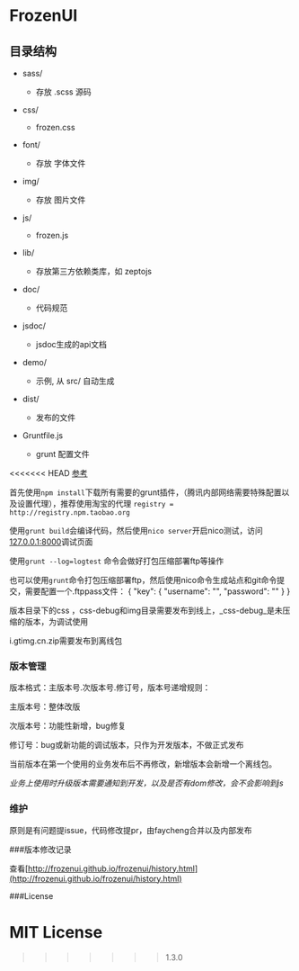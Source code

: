 
# FrozenUI


## 目录结构

- sass/
    + 存放 .scss 源码

- css/
    + frozen.css
    
- font/
    + 存放 字体文件
    
- img/
    + 存放 图片文件
    
- js/
    + frozen.js

- lib/
    + 存放第三方依赖类库，如 zeptojs

- doc/
    + 代码规范

- jsdoc/
    + jsdoc生成的api文档

- demo/
    + 示例, 从 src/ 自动生成
    
- dist/
    + 发布的文件

- Gruntfile.js
    + grunt 配置文件



<<<<<<< HEAD
[参考](https://github.com/QQVIPTeam/team/issues/5)

首先使用`npm install`下载所有需要的grunt插件，（腾讯内部网络需要特殊配置以及设置代理），推荐使用淘宝的代理
`registry = http://registry.npm.taobao.org `

使用`grunt build`会编译代码，然后使用`nico server`开启nico测试，访问[127.0.0.1:8000](127.0.0.1:8000)调试页面

使用`grunt --log=logtest` 命令会做好打包压缩部署ftp等操作

也可以使用`grunt`命令打包压缩部署ftp，然后使用nico命令生成站点和git命令提交，需要配置一个.ftppass文件：
{
  "key": {
    "username": "",
    "password": ""
  }
}

版本目录下的css ，css-debug和img目录需要发布到线上，_css-debug_是未压缩的版本，为调试使用

i.gtimg.cn.zip需要发布到离线包


### 版本管理

版本格式：主版本号.次版本号.修订号，版本号递增规则：

主版本号：整体改版

次版本号：功能性新增，bug修复

修订号：bug或新功能的调试版本，只作为开发版本，不做正式发布

当前版本在第一个使用的业务发布后不再修改，新增版本会新增一个离线包。

_业务上使用时升级版本需要通知到开发，以及是否有dom修改，会不会影响到js_

### 维护

原则是有问题提issue，代码修改提pr，由faycheng合并以及内部发布

###版本修改记录

查看[http://frozenui.github.io/frozenui/history.html](http://frozenui.github.io/frozenui/history.html)


###License

 MIT License
=======
>>>>>>> 1.3.0
